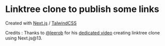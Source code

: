 # Linktree clone to publish some links

Created with [Next.js](https://nextjs.org/) / [TalwindCSS](https://tailwindcss.com/)

Credits : 
Thanks to [@leerob](https://github.com/leerob) for his [dedicated video](https://www.youtube.com/watch?v=eFzNekhVhmM) creating linktree clone using Next.js@13.